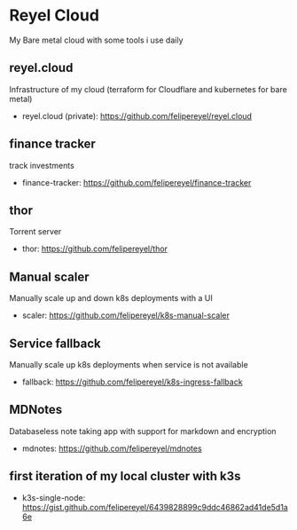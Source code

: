 # Reyel Cloud
My Bare metal cloud with some tools i use daily

## reyel.cloud
Infrastructure of my cloud (terraform for Cloudflare and kubernetes for bare metal)
- reyel.cloud (private): https://github.com/felipereyel/reyel.cloud


## finance tracker
track investments
- finance-tracker: https://github.com/felipereyel/finance-tracker


## thor
Torrent server
- thor: https://github.com/felipereyel/thor


## Manual scaler
Manually scale up and down k8s deployments with a UI
- scaler: https://github.com/felipereyel/k8s-manual-scaler


## Service fallback
Manually scale up k8s deployments when service is not available
- fallback: https://github.com/felipereyel/k8s-ingress-fallback


## MDNotes
Databaseless note taking app with support for markdown and encryption
- mdnotes: https://github.com/felipereyel/mdnotes


## first iteration of my local cluster with k3s
- k3s-single-node: https://gist.github.com/felipereyel/6439828899c9ddc46862ad41de5d1a6e
